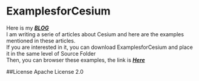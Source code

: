 # ExamplesforCesium
Here is my  [***BLOG***](http://www.cnblogs.com/fuckgiser/)    
I am writing a serie of articles about Cesium and here are the examples mentioned in these articles.   
If you are interested in it, you can download ExamplesforCesium and place it in the same level of Source Folder        
Then, you can browser these examples, the link is [***Here***](https://pasu.github.io/ExamplesforCesium/examples/examples.html)

##License
Apache License 2.0
